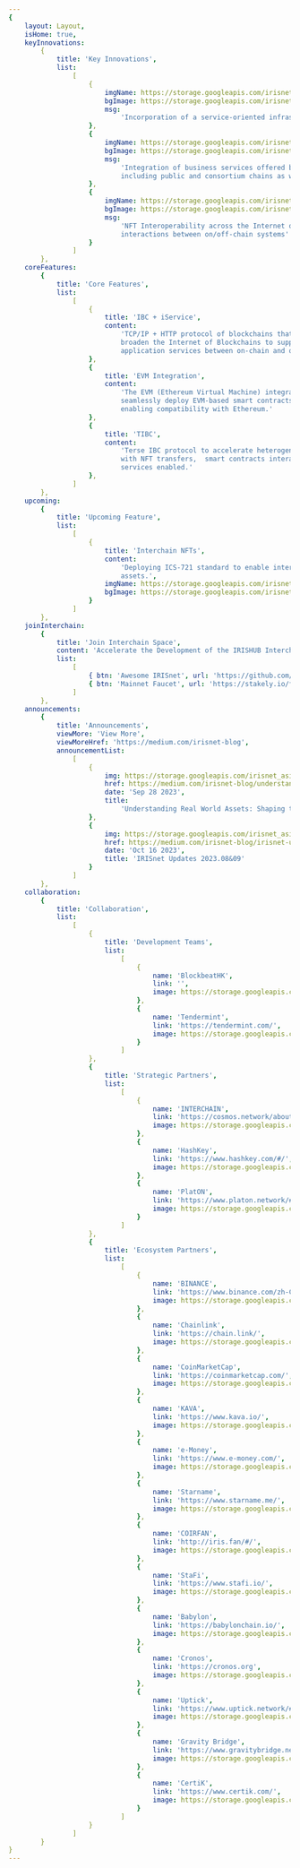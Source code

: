 ```yaml
---
{
    layout: Layout,
    isHome: true,
    keyInnovations:
        {
            title: 'Key Innovations',
            list:
                [
                    {
                        imgName: https://storage.googleapis.com/irisnet_asia_resources/irisnet.org/home/innovation_first.png,
                        bgImage: https://storage.googleapis.com/irisnet_asia_resources/irisnet.org/home/innovation_bg_first.png,
                        msg:
                            'Incorporation of a service-oriented infrastructure into the Interchain'
                    },
                    {
                        imgName: https://storage.googleapis.com/irisnet_asia_resources/irisnet.org/home/innovation_second.png,
                        bgImage: https://storage.googleapis.com/irisnet_asia_resources/irisnet.org/home/innovation_bg.png,
                        msg:
                            'Integration of business services offered by heterogeneous systems,
                            including public and consortium chains as well as legacy systems'
                    },
                    {
                        imgName: https://storage.googleapis.com/irisnet_asia_resources/irisnet.org/home/innovation_last.png,
                        bgImage: https://storage.googleapis.com/irisnet_asia_resources/irisnet.org/home/innovation_bg_last.png,
                        msg:
                            'NFT Interoperability across the Internet of Blockchains and service
                            interactions between on/off-chain systems'
                    }
                ]
        },
    coreFeatures:
        {
            title: 'Core Features',
            list:
                [
                    {
                        title: 'IBC + iService',
                        content:
                            'TCP/IP + HTTP protocol of blockchains that can build and further
                            broaden the Internet of Blockchains to support cross-platform data &
                            application services between on-chain and off-chain.'
                    },
                    {
                        title: 'EVM Integration',
                        content:
                            'The EVM (Ethereum Virtual Machine) integration allows developers to
                            seamlessly deploy EVM-based smart contracts and dApps on IRISHUB, and
                            enabling compatibility with Ethereum.'
                    },
                    {
                        title: 'TIBC',
                        content:
                            'Terse IBC protocol to accelerate heterogeneous interchain technology
                            with NFT transfers,  smart contracts interactions and other cross-chain
                            services enabled.'
                    },
                ]
        },
    upcoming:
        {
            title: 'Upcoming Feature',
            list:
                [
                    {
                        title: 'Interchain NFTs',
                        content:
                            'Deploying ICS-721 standard to enable interchain transfers of NFT
                            assets.',
                        imgName: https://storage.googleapis.com/irisnet_asia_resources/irisnet.org/home/interchain_nft_logo.png,
                        bgImage: https://storage.googleapis.com/irisnet_asia_resources/irisnet.org/home/cosmwasm_bg.png
                    }
                ]
        },
    joinInterchain:
        {
            title: 'Join Interchain Space',
            content: 'Accelerate the Development of the IRISHUB Interchain Ecosystem',
            list:
                [
                    { btn: 'Awesome IRISnet', url: 'https://github.com/irisnet/awesome' },
                    { btn: 'Mainnet Faucet', url: 'https://stakely.io/faucet/irisnet-iris' }
                ]
        },
    announcements:
        {
            title: 'Announcements',
            viewMore: 'View More',
            viewMoreHref: 'https://medium.com/irisnet-blog',
            announcementList:
                [
                    {
                        img: https://storage.googleapis.com/irisnet_asia_resources/irisnet.org/home/announcements/understanding_rwa.png,
                        href: https://medium.com/irisnet-blog/understanding-real-world-assets-shaping-the-future-of-rwa-on-irisnet-3929577b7dab,
                        date: 'Sep 28 2023',
                        title:
                            'Understanding Real World Assets: Shaping the Future of RWA on IRISnet'
                    },
                    {
                        img: https://storage.googleapis.com/irisnet_asia_resources/irisnet.org/home/announcements/irisnet_monthly_update_0809.png,
                        href: https://medium.com/irisnet-blog/irisnet-updates-2023-08-09-60035ef71b91,
                        date: 'Oct 16 2023',
                        title: 'IRISnet Updates 2023.08&09'
                    }
                ]
        },
    collaboration:
        {
            title: 'Collaboration',
            list:
                [
                    {
                        title: 'Development Teams',
                        list:
                            [
                                {
                                    name: 'BlockbeatHK',
                                    link: '',
                                    image: https://storage.googleapis.com/irisnet_asia_resources/irisnet.org/home/collaboration/blockbeathk.png
                                },
                                {
                                    name: 'Tendermint',
                                    link: 'https://tendermint.com/',
                                    image: https://storage.googleapis.com/irisnet_asia_resources/irisnet.org/home/collaboration/tendermint.png
                                }
                            ]
                    },
                    {
                        title: 'Strategic Partners',
                        list:
                            [
                                {
                                    name: 'INTERCHAIN',
                                    link: 'https://cosmos.network/about',
                                    image: https://storage.googleapis.com/irisnet_asia_resources/irisnet.org/home/collaboration/interchain.png
                                },
                                {
                                    name: 'HashKey',
                                    link: 'https://www.hashkey.com/#/',
                                    image: https://storage.googleapis.com/irisnet_asia_resources/irisnet.org/home/collaboration/HashKey.png
                                },
                                {
                                    name: 'PlatON',
                                    link: 'https://www.platon.network/#/index',
                                    image: https://storage.googleapis.com/irisnet_asia_resources/irisnet.org/home/collaboration/Platon.png
                                }
                            ]
                    },
                    {
                        title: 'Ecosystem Partners',
                        list:
                            [
                                {
                                    name: 'BINANCE',
                                    link: 'https://www.binance.com/zh-CN',
                                    image: https://storage.googleapis.com/irisnet_asia_resources/irisnet.org/home/collaboration/BINANCE.png
                                },
                                {
                                    name: 'Chainlink',
                                    link: 'https://chain.link/',
                                    image: https://storage.googleapis.com/irisnet_asia_resources/irisnet.org/home/collaboration/collaboration.png
                                },
                                {
                                    name: 'CoinMarketCap',
                                    link: 'https://coinmarketcap.com/',
                                    image: https://storage.googleapis.com/irisnet_asia_resources/irisnet.org/home/collaboration/CMC.png
                                },
                                {
                                    name: 'KAVA',
                                    link: 'https://www.kava.io/',
                                    image: https://storage.googleapis.com/irisnet_asia_resources/irisnet.org/home/collaboration/KAVA.png
                                },
                                {
                                    name: 'e-Money',
                                    link: 'https://www.e-money.com/',
                                    image: https://storage.googleapis.com/irisnet_asia_resources/irisnet.org/home/collaboration/EM.png
                                },
                                {
                                    name: 'Starname',
                                    link: 'https://www.starname.me/',
                                    image: https://storage.googleapis.com/irisnet_asia_resources/irisnet.org/home/collaboration/Starname.png
                                },
                                {
                                    name: 'COIRFAN',
                                    link: 'http://iris.fan/#/',
                                    image: https://storage.googleapis.com/irisnet_asia_resources/irisnet.org/home/collaboration/COIRFAN.png
                                },
                                {
                                    name: 'StaFi',
                                    link: 'https://www.stafi.io/',
                                    image: https://storage.googleapis.com/irisnet_asia_resources/irisnet.org/home/collaboration/StaFi.png
                                },
                                {
                                    name: 'Babylon',
                                    link: 'https://babylonchain.io/',
                                    image: https://storage.googleapis.com/irisnet_asia_resources/irisnet.org/home/collaboration/Babylon.png
                                },
                                {
                                    name: 'Cronos',
                                    link: 'https://cronos.org',
                                    image: https://storage.googleapis.com/irisnet_asia_resources/irisnet.org/home/collaboration/Cronos.png
                                },
                                {
                                    name: 'Uptick',
                                    link: 'https://www.uptick.network/#/',
                                    image: https://storage.googleapis.com/irisnet_asia_resources/irisnet.org/home/collaboration/Uptick.png
                                },
                                {
                                    name: 'Gravity Bridge',
                                    link: 'https://www.gravitybridge.net/',
                                    image: https://storage.googleapis.com/irisnet_asia_resources/irisnet.org/home/collaboration/GravityBridge.png
                                },
                                {
                                    name: 'CertiK',
                                    link: 'https://www.certik.com/',
                                    image: https://storage.googleapis.com/irisnet_asia_resources/irisnet.org/home/collaboration/CertiK.png
                                }
                            ]
                    }
                ]
        }
}
---
```

